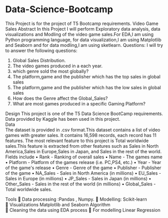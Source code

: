 # Data-Science-Bootcamp
This Project is for the project of T5 Bootcamp requirements.
Video Game Sales 
Abstract 
In this Project I will perform Exploratory data analysis, data visualizations and Modling of the video game sales.For EDA,I am using Python programming language, for data visualization,I am using Matplotlib and Seaborn and for data modling,I am using sketlearn. 
Questions:
I will try to answer the following questions: 
1. Global Sales Distribution. 
2. The video games produced in a each year.
3. which genre sold the most globally? 
4. The platform,game and the publisher which has the top sales in global sales
5. The platform,game and the publisher which has the low sales in global sales 
6. How does the Genre affect the Global_Sales? 
7. What are most games produced in a specific Gaming Platform? 

Design 
This project is one of the T5 Data Science BootCamp requirements. Data provided by Kaggle has been used in this project.  
Data   
The dataset is provided in .csv format.This dataset contains a list of video games with greater sales. It contains 16,598 records, each record has 11 features. The most relevant feature to this project is Total worldwide sales.This feature is extracted from other features such as Sales in North America,Sales in Europe,Sales in Japan, and Sales in the rest of the world.  
Fields include 
• Rank - Ranking of overall sales 
• Name - The games name
• Platform - Platform of the games release (i.e. PC,PS4, etc.)
• Year - Year of the game's release
• Genre - Genre of the game 
• Publisher - Publisher of the game 
• NA_Sales - Sales in North America (in millions) 
• EU_Sales - Sales in Europe (in millions) 
• JP_Sales - Sales in Japan (in millions) 
• Other_Sales - Sales in the rest of the world (in millions) 
• Global_Sales - Total worldwide sales. 
 
Tools 
 Data processing :Pandas , Numpy.
 Modelling: Scikit-learn  
 Visualizations Matplotlib and Seaborn 
Algorithm  
 Cleaning the data using EDA process
 For modelling Linear Regression  
 
 
